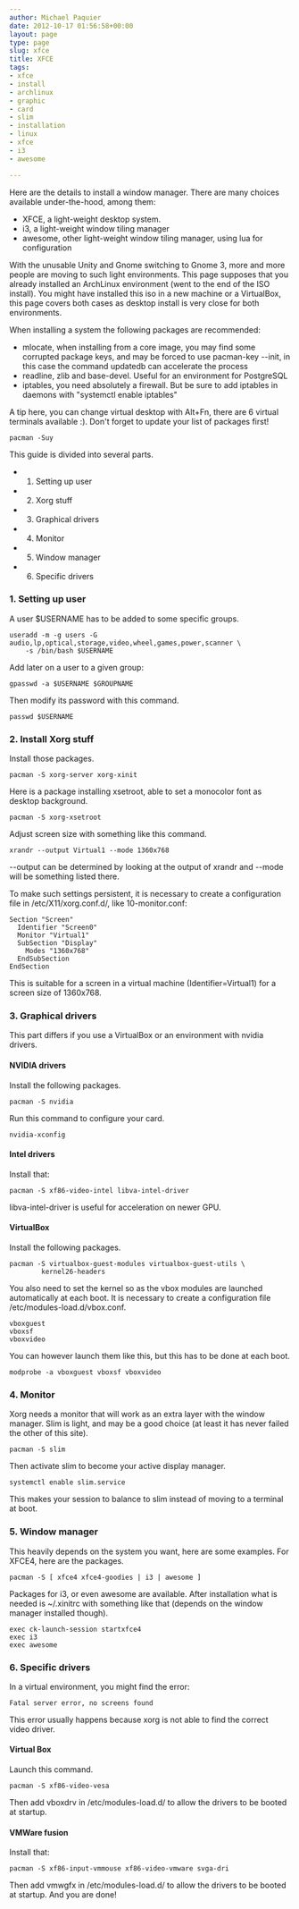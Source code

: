 ```yaml
---
author: Michael Paquier
date: 2012-10-17 01:56:58+00:00
layout: page
type: page
slug: xfce
title: XFCE
tags:
- xfce
- install
- archlinux
- graphic
- card
- slim
- installation
- linux
- xfce
- i3
- awesome

---
```

Here are the details to install a window manager. There are many
choices available under-the-hood, among them:

  * XFCE, a light-weight desktop system.
  * i3, a light-weight window tiling manager
  * awesome, other light-weight window tiling manager, using lua for
  configuration

With the unusable Unity and Gnome switching to Gnome 3, more and more
people are moving to such light environments. This page supposes that
you already installed an ArchLinux environment (went to the end of the
ISO install). You might have installed this iso in a new machine or a
VirtualBox, this page covers both cases as desktop install is very
close for both environments.

When installing a system the following packages are recommended:

  * mlocate, when installing from a core image, you may find some
  corrupted package keys, and may be forced to use pacman-key --init,
  in this case the command updatedb can accelerate the process
  * readline, zlib and base-devel. Useful for an environment for
  PostgreSQL
  * iptables, you need absolutely a firewall. But be sure to add
  iptables in daemons with "systemctl enable iptables"

A tip here, you can change virtual desktop with Alt+Fn, there are
6 virtual terminals available :). Don't forget to update your list of
packages first!

    pacman -Suy

This guide is divided into several parts.

  * 1. Setting up user
  * 2. Xorg stuff
  * 3. Graphical drivers
  * 4. Monitor
  * 5. Window manager
  * 6. Specific drivers

### 1. Setting up user

A user $USERNAME has to be added to some specific groups.

    useradd -m -g users -G audio,lp,optical,storage,video,wheel,games,power,scanner \
        -s /bin/bash $USERNAME

Add later on a user to a given group:

    gpasswd -a $USERNAME $GROUPNAME

Then modify its password with this command.

    passwd $USERNAME

### 2. Install Xorg stuff

Install those packages.

    pacman -S xorg-server xorg-xinit

Here is a package installing xsetroot, able to set a monocolor font
as desktop background.

    pacman -S xorg-xsetroot

Adjust screen size with something like this command.

    xrandr --output Virtual1 --mode 1360x768

--output can be determined by looking at the output of xrandr and --mode
will be something listed there.

To make such settings persistent, it is necessary to create a configuration
file in /etc/X11/xorg.conf.d/, like 10-monitor.conf:

    Section "Screen"
      Identifier "Screen0"
      Monitor "Virtual1"
      SubSection "Display"
        Modes "1360x768"
      EndSubSection
    EndSection

This is suitable for a screen in a virtual machine (Identifier=Virtual1)
for a screen size of 1360x768.

### 3. Graphical drivers

This part differs if you use a VirtualBox or an environment with nvidia
drivers.

#### NVIDIA drivers

Install the following packages.

    pacman -S nvidia

Run this command to configure your card.

    nvidia-xconfig

#### Intel drivers

Install that:

    pacman -S xf86-video-intel libva-intel-driver

libva-intel-driver is useful for acceleration on newer GPU.

#### VirtualBox

Install the following packages.

    pacman -S virtualbox-guest-modules virtualbox-guest-utils \
            kernel26-headers

You also need to set the kernel so as the vbox modules are launched
automatically at each boot. It is necessary to create a configuration
file /etc/modules-load.d/vbox.conf.

    vboxguest
    vboxsf
    vboxvideo

You can however launch them like this, but this has to be done at each
boot.

    modprobe -a vboxguest vboxsf vboxvideo

### 4. Monitor

Xorg needs a monitor that will work as an extra layer with the window
manager. Slim is light, and may be a good choice (at least it has never
failed the other of this site).

    pacman -S slim

Then activate slim to become your active display manager.

    systemctl enable slim.service

This makes your session to balance to slim instead of moving to a terminal
at boot.

### 5. Window manager

This heavily depends on the system you want, here are some examples. For
XFCE4, here are the packages.

    pacman -S [ xfce4 xfce4-goodies | i3 | awesome ]

Packages for i3, or even awesome are available. After installation what
is needed is ~/.xinitrc with something like that (depends on the window
manager installed though).

    exec ck-launch-session startxfce4
    exec i3
    exec awesome

### 6. Specific drivers

In a virtual environment, you might find the error:

    Fatal server error, no screens found

This error usually happens because xorg is not able to find the correct
video driver.

#### Virtual Box

Launch this command.

    pacman -S xf86-video-vesa

Then add vboxdrv in /etc/modules-load.d/ to allow the drivers to be
booted at startup.

#### VMWare fusion

Install that:

    pacman -S xf86-input-vmmouse xf86-video-vmware svga-dri

Then add vmwgfx in /etc/modules-load.d/ to allow the drivers to be booted
at startup. And you are done!
